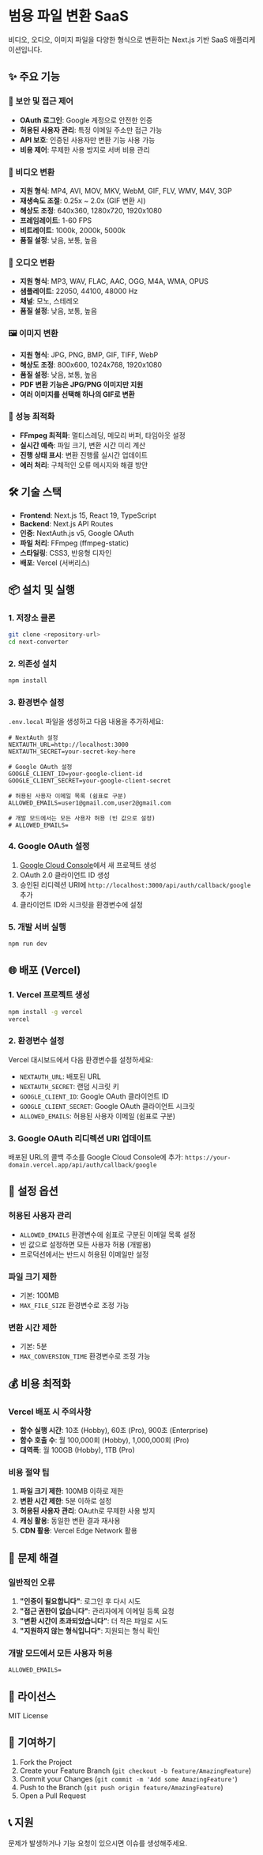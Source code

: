 # 범용 파일 변환 SaaS

비디오, 오디오, 이미지 파일을 다양한 형식으로 변환하는 Next.js 기반 SaaS 애플리케이션입니다.

## ✨ 주요 기능

### 🔐 보안 및 접근 제어

- **OAuth 로그인**: Google 계정으로 안전한 인증
- **허용된 사용자 관리**: 특정 이메일 주소만 접근 가능
- **API 보호**: 인증된 사용자만 변환 기능 사용 가능
- **비용 제어**: 무제한 사용 방지로 서버 비용 관리

### 🎥 비디오 변환

- **지원 형식**: MP4, AVI, MOV, MKV, WebM, GIF, FLV, WMV, M4V, 3GP
- **재생속도 조절**: 0.25x ~ 2.0x (GIF 변환 시)
- **해상도 조정**: 640x360, 1280x720, 1920x1080
- **프레임레이트**: 1-60 FPS
- **비트레이트**: 1000k, 2000k, 5000k
- **품질 설정**: 낮음, 보통, 높음

### 🎵 오디오 변환

- **지원 형식**: MP3, WAV, FLAC, AAC, OGG, M4A, WMA, OPUS
- **샘플레이트**: 22050, 44100, 48000 Hz
- **채널**: 모노, 스테레오
- **품질 설정**: 낮음, 보통, 높음

### 🖼️ 이미지 변환

- **지원 형식**: JPG, PNG, BMP, GIF, TIFF, WebP
- **해상도 조정**: 800x600, 1024x768, 1920x1080
- **품질 설정**: 낮음, 보통, 높음
- **PDF 변환 기능은 JPG/PNG 이미지만 지원**
- **여러 이미지를 선택해 하나의 GIF로 변환**

### 🚀 성능 최적화

- **FFmpeg 최적화**: 멀티스레딩, 메모리 버퍼, 타임아웃 설정
- **실시간 예측**: 파일 크기, 변환 시간 미리 계산
- **진행 상태 표시**: 변환 진행률 실시간 업데이트
- **에러 처리**: 구체적인 오류 메시지와 해결 방안

## 🛠️ 기술 스택

- **Frontend**: Next.js 15, React 19, TypeScript
- **Backend**: Next.js API Routes
- **인증**: NextAuth.js v5, Google OAuth
- **파일 처리**: FFmpeg (ffmpeg-static)
- **스타일링**: CSS3, 반응형 디자인
- **배포**: Vercel (서버리스)

## 📦 설치 및 실행

### 1. 저장소 클론

```bash
git clone <repository-url>
cd next-converter
```

### 2. 의존성 설치

```bash
npm install
```

### 3. 환경변수 설정

`.env.local` 파일을 생성하고 다음 내용을 추가하세요:

```env
# NextAuth 설정
NEXTAUTH_URL=http://localhost:3000
NEXTAUTH_SECRET=your-secret-key-here

# Google OAuth 설정
GOOGLE_CLIENT_ID=your-google-client-id
GOOGLE_CLIENT_SECRET=your-google-client-secret

# 허용된 사용자 이메일 목록 (쉼표로 구분)
ALLOWED_EMAILS=user1@gmail.com,user2@gmail.com

# 개발 모드에서는 모든 사용자 허용 (빈 값으로 설정)
# ALLOWED_EMAILS=
```

### 4. Google OAuth 설정

1. [Google Cloud Console](https://console.cloud.google.com/)에서 새 프로젝트 생성
2. OAuth 2.0 클라이언트 ID 생성
3. 승인된 리디렉션 URI에 `http://localhost:3000/api/auth/callback/google` 추가
4. 클라이언트 ID와 시크릿을 환경변수에 설정

### 5. 개발 서버 실행

```bash
npm run dev
```

## 🌐 배포 (Vercel)

### 1. Vercel 프로젝트 생성

```bash
npm install -g vercel
vercel
```

### 2. 환경변수 설정

Vercel 대시보드에서 다음 환경변수를 설정하세요:

- `NEXTAUTH_URL`: 배포된 URL
- `NEXTAUTH_SECRET`: 랜덤 시크릿 키
- `GOOGLE_CLIENT_ID`: Google OAuth 클라이언트 ID
- `GOOGLE_CLIENT_SECRET`: Google OAuth 클라이언트 시크릿
- `ALLOWED_EMAILS`: 허용된 사용자 이메일 (쉼표로 구분)

### 3. Google OAuth 리디렉션 URI 업데이트

배포된 URL의 콜백 주소를 Google Cloud Console에 추가:
`https://your-domain.vercel.app/api/auth/callback/google`

## 🔧 설정 옵션

### 허용된 사용자 관리

- `ALLOWED_EMAILS` 환경변수에 쉼표로 구분된 이메일 목록 설정
- 빈 값으로 설정하면 모든 사용자 허용 (개발용)
- 프로덕션에서는 반드시 허용된 이메일만 설정

### 파일 크기 제한

- 기본: 100MB
- `MAX_FILE_SIZE` 환경변수로 조정 가능

### 변환 시간 제한

- 기본: 5분
- `MAX_CONVERSION_TIME` 환경변수로 조정 가능

## 💰 비용 최적화

### Vercel 배포 시 주의사항

- **함수 실행 시간**: 10초 (Hobby), 60초 (Pro), 900초 (Enterprise)
- **함수 호출 수**: 월 100,000회 (Hobby), 1,000,000회 (Pro)
- **대역폭**: 월 100GB (Hobby), 1TB (Pro)

### 비용 절약 팁

1. **파일 크기 제한**: 100MB 이하로 제한
2. **변환 시간 제한**: 5분 이하로 설정
3. **허용된 사용자 관리**: OAuth로 무제한 사용 방지
4. **캐싱 활용**: 동일한 변환 결과 재사용
5. **CDN 활용**: Vercel Edge Network 활용

## 🚨 문제 해결

### 일반적인 오류

1. **"인증이 필요합니다"**: 로그인 후 다시 시도
2. **"접근 권한이 없습니다"**: 관리자에게 이메일 등록 요청
3. **"변환 시간이 초과되었습니다"**: 더 작은 파일로 시도
4. **"지원하지 않는 형식입니다"**: 지원되는 형식 확인

### 개발 모드에서 모든 사용자 허용

```env
ALLOWED_EMAILS=
```

## 📝 라이선스

MIT License

## 🤝 기여하기

1. Fork the Project
2. Create your Feature Branch (`git checkout -b feature/AmazingFeature`)
3. Commit your Changes (`git commit -m 'Add some AmazingFeature'`)
4. Push to the Branch (`git push origin feature/AmazingFeature`)
5. Open a Pull Request

## 📞 지원

문제가 발생하거나 기능 요청이 있으시면 이슈를 생성해주세요.
